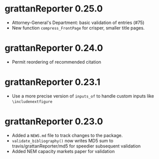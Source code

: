 # grattanReporter 0.25.0
* Attorney-General's Department: basic validation of entries (#75)
* New function `compress_FrontPage` for crisper, smaller title pages.

# grattanReporter 0.24.0
* Permit reordering of recommended citation

# grattanReporter 0.23.1
* Use a more precise version of `inputs_of` to handle custom inputs like `\includenextfigure`

# grattanReporter 0.23.0

* Added a `NEWS.md` file to track changes to the package.
* `validate_bibliography()` now writes MD5 sum to travis/grattanReporter/md5 for speedier subsequent validation
* Added NEM capacity markets paper for validation


